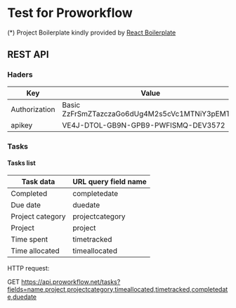 # Test for Proworkflow

(*) Project Boilerplate kindly provided by [React Boilerplate](https://github.com/react-boilerplate/react-boilerplate)

## REST API
### Haders
| Key | Value |
|---|---|
| Authorization | Basic ZzFrSmZTazczaGo6dUg4M2s5cVc1MTNiY3pEMTg= |
| apikey | VE4J-DTOL-GB9N-GPB9-PWFISMQ-DEV3572 |


### Tasks
#### Tasks list
| Task data | URL query field name |
|---|---|
| Completed | completedate |
| Due date | duedate |
| Project category | projectcategory |
| Project | project | project |
| Time spent | timetracked |
| Time allocated | timeallocated |

HTTP request:

GET https://api.proworkflow.net/tasks?fields=name,project,projectcategory,timeallocated,timetracked,completedate,duedate
